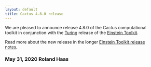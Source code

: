 ```yaml
---
layout: default
title: Cactus 4.8.0 release
---
```

We are pleased to announce release 4.8.0 of the Cactus computational toolkit
in conjunction with the [Turing](https://en.wikipedia.org/wiki/Alan_Turing)
release of the
[Einstein Toolkit](https://einsteintoolkit.org).

Read more about the new release in the longer 
[Einstein Toolkit release notes](https://einsteintoolkit.org/about/releases/ET_2020_05_announcement.html).

### May 31, 2020 Roland Haas
